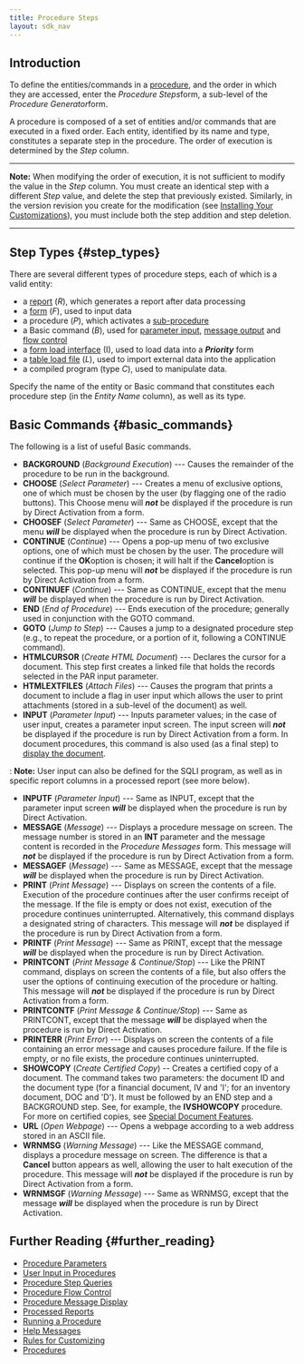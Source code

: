 ```yaml
---
title: Procedure Steps
layout: sdk_nav
---
```


## Introduction

To define the entities/commands in a [procedure](Procedures "wikilink"),
and the order in which they are accessed, enter the *Procedure
Steps*form, a sub-level of the *Procedure Generator*form.

A procedure is composed of a set of entities and/or commands that are
executed in a fixed order. Each entity, identified by its name and type,
constitutes a separate step in the procedure. The order of execution is
determined by the *Step* column.

------------------------------------------------------------------------

**Note:** When modifying the order of execution, it is not sufficient to
modify the value in the *Step* column. You must create an identical step
with a different *Step* value, and delete the step that previously
existed. Similarly, in the version revision you create for the
modification (see [Installing Your
Customizations](Installing_Your_Customizations "wikilink")), you must
include both the step addition and step deletion.

------------------------------------------------------------------------

## Step Types {#step_types}

There are several different types of procedure steps, each of which is a
valid entity:

-   a [report](Reports "wikilink") (*R*), which generates a report after
    data processing
-   a [form](Forms "wikilink") (*F*), used to input data
-   a procedure (*P*), which activates a
    [sub-procedure](Running_a_Procedure#Running_a_Sub-Procedure "wikilink")
-   a Basic command (*B*), used for [parameter
    input](User_Input_in_Procedures "wikilink"), [message
    output](Procedure_Message_Display "wikilink") and [flow
    control](Procedure_Flow_Control "wikilink")
-   a [form load interface](Interfaces "wikilink") (I), used to load
    data into a ***Priority*** form
-   a [table load file](Interfaces "wikilink") (*L*), used to import
    external data into the application
-   a compiled program (type *C*), used to manipulate data.

Specify the name of the entity or Basic command that constitutes each
procedure step (in the *Entity Name* column), as well as its type.

## Basic Commands {#basic_commands}

The following is a list of useful Basic commands.

-   **BACKGROUND** (*Background Execution*) --- Causes the remainder of
    the procedure to be run in the background.
-   **CHOOSE** (*Select Parameter*) --- Creates a menu of exclusive
    options, one of which must be chosen by the user (by flagging one of
    the radio buttons). This Choose menu will ***not*** be displayed if
    the procedure is run by Direct Activation from a form.
-   **CHOOSEF** (*Select Parameter*) --- Same as CHOOSE, except that the
    menu ***will*** be displayed when the procedure is run by Direct
    Activation.
-   **CONTINUE** (*Continue*) --- Opens a pop-up menu of two exclusive
    options, one of which must be chosen by the user. The procedure will
    continue if the **OK**option is chosen; it will halt if the
    **Cancel**option is selected. This pop-up menu will ***not*** be
    displayed if the procedure is run by Direct Activation from a form.
-   **CONTINUEF** (*Continue*) --- Same as CONTINUE, except that the
    menu ***will*** be displayed when the procedure is run by Direct
    Activation.
-   **END** (*End of Procedure*) --- Ends execution of the procedure;
    generally used in conjunction with the GOTO command.
-   **GOTO** (*Jump to Step*) --- Causes a jump to a designated
    procedure step (e.g., to repeat the procedure, or a portion of it,
    following a CONTINUE command).
-   **HTMLCURSOR** (*Create HTML Document*) --- Declares the cursor for
    a document. This step first creates a linked file that holds the
    records selected in the PAR input parameter.
-   **HTMLEXTFILES** (*Attach Files*) --- Causes the program that prints
    a document to include a flag in user input which allows the user to
    print attachments (stored in a sub-level of the document) as well.
-   **INPUT** (*Parameter Input*) --- Inputs parameter values; in the
    case of user input, creates a parameter input screen. The input
    screen will ***not*** be displayed if the procedure is run by Direct
    Activation from a form. In document procedures, this command is also
    used (as a final step) to [display the
    document](Documents#Displaying_the_Document "wikilink").

:   **Note:** User input can also be defined for the SQLI program, as
    well as in specific report columns in a processed report (see more
    below).

-   **INPUTF** (*Parameter Input*) --- Same as INPUT, except that the
    parameter input screen ***will*** be displayed when the procedure is
    run by Direct Activation.
-   **MESSAGE** (*Message*) --- Displays a procedure message on screen.
    The message number is stored in an **INT** parameter and the message
    content is recorded in the *Procedure Messages* form. This message
    will ***not*** be displayed if the procedure is run by Direct
    Activation from a form.
-   **MESSAGEF** (*Message*) --- Same as MESSAGE, except that the
    message ***will*** be displayed when the procedure is run by Direct
    Activation.
-   **PRINT** (*Print Message*) --- Displays on screen the contents of a
    file. Execution of the procedure continues after the user confirms
    receipt of the message. If the file is empty or does not exist,
    execution of the procedure continues uninterrupted. Alternatively,
    this command displays a designated string of characters. This
    message will ***not*** be displayed if the procedure is run by
    Direct Activation from a form.
-   **PRINTF** (*Print Message*) --- Same as PRINT, except that the
    message ***will*** be displayed when the procedure is run by Direct
    Activation.
-   **PRINTCONT** (*Print Message & Continue/Stop*) --- Like the PRINT
    command, displays on screen the contents of a file, but also offers
    the user the options of continuing execution of the procedure or
    halting. This message will ***not*** be displayed if the procedure
    is run by Direct Activation from a form.
-   **PRINTCONTF** (*Print Message & Continue/Stop*) --- Same as
    PRINTCONT, except that the message ***will*** be displayed when the
    procedure is run by Direct Activation.
-   **PRINTERR** (*Print Error*) --- Displays on screen the contents of
    a file containing an error message and causes procedure failure. If
    the file is empty, or no file exists, the procedure continues
    uninterrupted.
-   **SHOWCOPY** (*Create Certified Copy*) -- Creates a certified copy
    of a document. The command takes two parameters: the document ID and
    the document type (for a financial document, IV and \'I\'; for an
    inventory document, DOC and \'D\'). It must be followed by an END
    step and a BACKGROUND step. See, for example, the **IVSHOWCOPY**
    procedure. For more on certified copies, see [Special Document
    Features](Special_Document_Features "wikilink").
-   **URL** (*Open Webpage*) --- Opens a webpage according to a web
    address stored in an ASCII file.
-   **WRNMSG** (*Warning Message*) --- Like the MESSAGE command,
    displays a procedure message on screen. The difference is that a
    **Cancel** button appears as well, allowing the user to halt
    execution of the procedure. This message will ***not*** be displayed
    if the procedure is run by Direct Activation from a form.
-   **WRNMSGF** (*Warning Message*) --- Same as WRNMSG, except that the
    message ***will*** be displayed when the procedure is run by Direct
    Activation.

## Further Reading {#further_reading}

-   [Procedure Parameters](Procedure_Parameters "wikilink")
-   [User Input in Procedures](User_Input_in_Procedures "wikilink")
-   [Procedure Step Queries](Procedure_Step_Queries "wikilink")
-   [Procedure Flow Control](Procedure_Flow_Control "wikilink")
-   [Procedure Message Display](Procedure_Message_Display "wikilink")
-   [Processed Reports](Processed_Reports "wikilink")
-   [Running a Procedure](Running_a_Procedure "wikilink")
-   [Help Messages](Help_Messages "wikilink")
-   [Rules for Customizing](Rules_for_Customizing "wikilink")
-   [Procedures](Procedures "wikilink")
